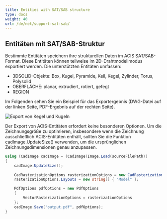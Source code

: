 ```yaml
---
title: Entities with SAT/SAB structure
type: docs
weight: 40
url: /de/net/support-sat-sab/
---
```


## **Entitäten mit SAT/SAB-Struktur**

Bestimmte Entitäten speichern ihre strukturellen Daten im ACIS SAT/SAB-Format. Diese Entitäten können teilweise im 2D-Drahtmodellmodus exportiert werden. Die unterstützten Entitäten umfassen:

*	3DSOLID-Objekte: Box, Kugel, Pyramide, Keil, Kegel, Zylinder, Torus, Polysolid
*	OBERFLÄCHE: planar, extrudiert, rotiert, gefegt
*	REGION

Im Folgenden sehen Sie ein Beispiel für das Exportergebnis (DWG-Datei auf der linken Seite, PDF-Ergebnis auf der rechten Seite).

![Export von Kegel und Kugeln](coneAndSpheres.png)

Der Export von ACIS-Entitäten erfordert keine besonderen Optionen. Um die Zeichnungsgröße zu optimieren, insbesondere wenn die Zeichnung ausschließlich ACIS-Entitäten enthält, sollten Sie die Funktion cadImage.UpdateSize() verwenden, um die ursprünglichen Zeichnungsdimensionen genau anzupassen.

```csharp
using (CadImage cadImage = (CadImage)Image.Load(sourceFilePath))
{
	cadImage.UpdateSize();
	
	CadRasterizationOptions rasterizationOptions = new CadRasterizationOptions();
	rasterizationOptions.Layouts = new string[] { "Model" };

	PdfOptions pdfOptions = new PdfOptions
	{
		VectorRasterizationOptions = rasterizationOptions
	};
	cadImage.Save("output.pdf", pdfOptions);
}
```
